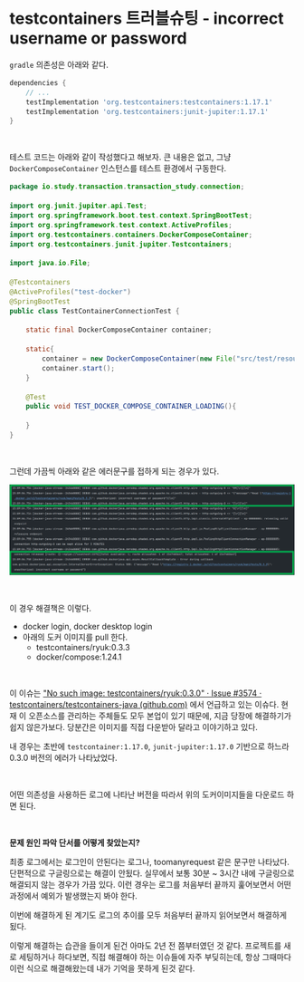 # testcontainers 트러블슈팅 - incorrect username or password



`gradle` 의존성은 아래와 같다.

```groovy
dependencies {
	// ...
	testImplementation 'org.testcontainers:testcontainers:1.17.1'
	testImplementation 'org.testcontainers:junit-jupiter:1.17.1'
}
```

<br>

테스트 코드는 아래와 같이 작성했다고 해보자. 큰 내용은 없고, 그냥 `DockerComposeContainer` 인스턴스를 테스트 환경에서 구동한다.

```java
package io.study.transaction.transaction_study.connection;

import org.junit.jupiter.api.Test;
import org.springframework.boot.test.context.SpringBootTest;
import org.springframework.test.context.ActiveProfiles;
import org.testcontainers.containers.DockerComposeContainer;
import org.testcontainers.junit.jupiter.Testcontainers;

import java.io.File;

@Testcontainers
@ActiveProfiles("test-docker")
@SpringBootTest
public class TestContainerConnectionTest {

    static final DockerComposeContainer container;

    static{
        container = new DockerComposeContainer(new File("src/test/resources/docker/docker-compose/docker-compose.yml"));
        container.start();
    }

    @Test
    public void TEST_DOCKER_COMPOSE_CONTAINER_LOADING(){

    }
}
```

<br>

그런데 가끔씩 아래와 같은 에러문구를 접하게 되는 경우가 있다.<br>

![1](./img/TEST-CONTAINER-DOCKER-COMPOSE/1.png)

<br>

이 경우 해결책은 이렇다.

- docker login, docker desktop login
- 아래의 도커 이미지를 pull 한다.
  - testcontainers/ryuk:0.3.3
  - docker/compose:1.24.1

<br>

이 이슈는 ["No such image: testcontainers/ryuk:0.3.0" · Issue #3574 · testcontainers/testcontainers-java (github.com)](https://github.com/testcontainers/testcontainers-java/issues/3574) 에서 언급하고 있는 이슈다. 현재 이 오픈소스를 관리하는 주체들도 모두 본업이 있기 때문에, 지금 당장에 해결하기가 쉽지 않은가보다. 당분간은 이미지를 직접 다운받아 달라고 이야기하고 있다.<br>

내 경우는 초반에 `testcontainer:1.17.0`, `junit-jupiter:1.17.0` 기반으로 하느라 0.3.0 버전의 에러가 나타났었다.<br>

<br>

어떤 의존성을 사용하든 로그에 나타난 버전을 따라서 위의 도커이미지들을 다운로드 하면 된다.<br>

<br>

**문제 원인 파악 단서를 어떻게 찾았는지?**<br>

최종 로그에서는 로그인이 안된다는 로그나, toomanyrequest 같은 문구만 나타났다. 단편적으로 구글링으로는 해결이 안됬다. 실무에서 보통 30분 \~ 3시간 내에 구글링으로 해결되지 않는 경우가 가끔 있다. 이런 경우는 로그를 처음부터 끝까지 훑어보면서 어떤 과정에서 예외가 발생했는지 봐야 한다.<br>

이번에 해결하게 된 계기도 로그의 추이를 모두 처음부터 끝까지 읽어보면서 해결하게 됬다.<br>

이렇게 해결하는 습관을 들이게 된건 아마도 2년 전 쯤부터였던 것 같다. 프로젝트를 새로 세팅하거나 하다보면, 직접 해결해야 하는 이슈들에 자주 부딪히는데, 항상 그때마다 이런 식으로 해결해왔는데 내가 기억을 못하게 된것 같다.<br>

<br>